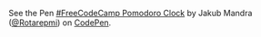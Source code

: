 <p data-height="265" data-theme-id="0" data-slug-hash="LWMzpe" data-default-tab="js,result" data-user="Rotarepmi" data-embed-version="2" data-pen-title="#FreeCodeCamp Pomodoro Clock" class="codepen">See the Pen <a href="https://codepen.io/Rotarepmi/pen/LWMzpe/">#FreeCodeCamp Pomodoro Clock</a> by Jakub Mandra (<a href="https://codepen.io/Rotarepmi">@Rotarepmi</a>) on <a href="https://codepen.io">CodePen</a>.</p>
